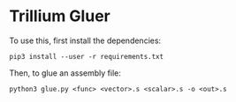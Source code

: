 Trillium Gluer
==============

To use this, first install the dependencies:

    pip3 install --user -r requirements.txt

Then, to glue an assembly file:

    python3 glue.py <func> <vector>.s <scalar>.s -o <out>.s
